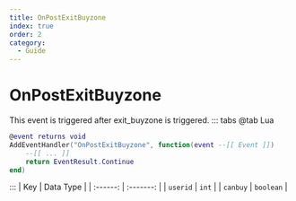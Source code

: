 ```yaml
---
title: OnPostExitBuyzone
index: true
order: 2
category:
  - Guide
---
```


# OnPostExitBuyzone
This event is triggered after exit_buyzone is triggered.
::: tabs
@tab Lua
```lua
@event returns void
AddEventHandler("OnPostExitBuyzone", function(event --[[ Event ]])
    --[[ ... ]]
    return EventResult.Continue
end)
```

:::
|    Key   | Data Type |
| :------: | :-------: |
| `userid` |   `int`   |
| `canbuy` | `boolean` |